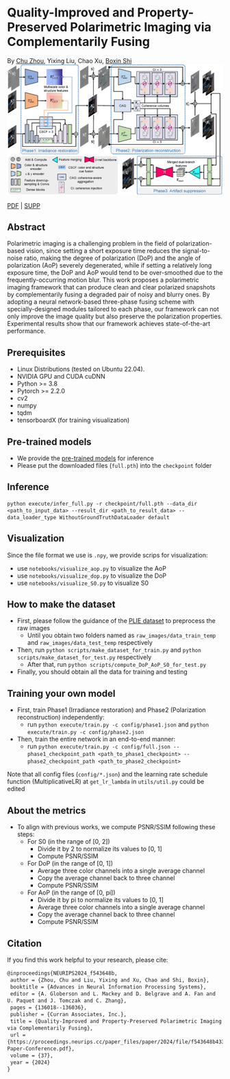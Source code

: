 # Quality-Improved and Property-Preserved Polarimetric Imaging via Complementarily Fusing

By [Chu Zhou](https://fourson.github.io/), Yixing Liu, Chao Xu, [Boxin Shi](http://ci.idm.pku.edu.cn/)
![Network](Network.png)

[PDF]() | [SUPP]()

## Abstract
Polarimetric imaging is a challenging problem in the field of polarization-based vision, since setting a short exposure time reduces the signal-to-noise ratio, making the degree of polarization (DoP) and the angle of polarization (AoP) severely degenerated, while if setting a relatively long exposure time, the DoP and AoP would tend to be over-smoothed due to the frequently-occurring motion blur. This work proposes a polarimetric imaging framework that can produce clean and clear polarized snapshots by complementarily fusing a degraded pair of noisy and blurry ones. By adopting a neural network-based three-phase fusing scheme with specially-designed modules tailored to each phase, our framework can not only improve the image quality but also preserve the polarization properties. Experimental results show that our framework achieves state-of-the-art performance.
## Prerequisites
* Linux Distributions (tested on Ubuntu 22.04).
* NVIDIA GPU and CUDA cuDNN
* Python >= 3.8
* Pytorch >= 2.2.0
* cv2
* numpy
* tqdm
* tensorboardX (for training visualization)

## Pre-trained models
* We provide the [pre-trained models](https://drive.google.com/file/d/162c3LqijhCOBs9t_bpTYzr5wj7LkW_cs/view?usp=sharing) for inference
* Please put the downloaded files (`full.pth`) into the `checkpoint` folder

## Inference
```
python execute/infer_full.py -r checkpoint/full.pth --data_dir <path_to_input_data> --result_dir <path_to_result_data> --data_loader_type WithoutGroundTruthDataLoader default
```

## Visualization
Since the file format we use is `.npy`, we provide scrips for visualization:
* use `notebooks/visualize_aop.py` to visualize the AoP
* use `notebooks/visualize_dop.py` to visualize the DoP
* use `notebooks/visualize_S0.py` to visualize S0

## How to make the dataset
* First, please follow the guidance of the [PLIE dataset](https://github.com/fourson/Polarization-Aware-Low-Light-Image-Enhancement/tree/master) to preprocess the raw images
  * Until you obtain two folders named as `raw_images/data_train_temp` and `raw_images/data_test_temp` respectively
* Then, run `python scripts/make_dataset_for_train.py` and `python scripts/make_dataset_for_test.py` respectively
  * After that, run `python scripts/compute_DoP_AoP_S0_for_test.py`
* Finally, you should obtain all the data for training and testing
  
## Training your own model
* First, train Phase1 (Irradiance restoration) and Phase2 (Polarization reconstruction) independently:
  * run `python execute/train.py -c config/phase1.json` and `python execute/train.py -c config/phase2.json`
* Then, train the entire network in an end-to-end manner:
  * run `python execute/train.py -c config/full.json --phase1_checkpoint_path <path_to_phase1_checkpoint> --phase2_checkpoint_path <path_to_phase2_checkpoint>
  `

Note that all config files (`config/*.json`) and the learning rate schedule function (MultiplicativeLR) at `get_lr_lambda` in `utils/util.py` could be edited

## About the metrics
* To align with previous works, we compute PSNR/SSIM following these steps:
  * For S0 (in the range of [0, 2])
    * Divide it by 2 to normalize its values to [0, 1]
    * Compute PSNR/SSIM
  * For DoP (in the range of [0, 1])
    * Average three color channels into a single average channel
    * Copy the average channel back to three channel
    * Compute PSNR/SSIM
  * For AoP (in the range of [0, pi])
    * Divide it by pi to normalize its values to [0, 1]
    * Average three color channels into a single average channel
    * Copy the average channel back to three channel
    * Compute PSNR/SSIM

## Citation
If you find this work helpful to your research, please cite:
```
@inproceedings{NEURIPS2024_f543648b,
 author = {Zhou, Chu and Liu, Yixing and Xu, Chao and Shi, Boxin},
 booktitle = {Advances in Neural Information Processing Systems},
 editor = {A. Globerson and L. Mackey and D. Belgrave and A. Fan and U. Paquet and J. Tomczak and C. Zhang},
 pages = {136018--136036},
 publisher = {Curran Associates, Inc.},
 title = {Quality-Improved and Property-Preserved Polarimetric Imaging via Complementarily Fusing},
 url = {https://proceedings.neurips.cc/paper_files/paper/2024/file/f543648b4332a4d8b9e1b72c6b4e2e26-Paper-Conference.pdf},
 volume = {37},
 year = {2024}
}
```
